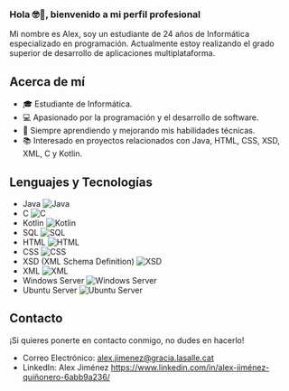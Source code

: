 ### Hola 🤓👋, bienvenido a mi perfil profesional

Mi nombre es Alex, soy un estudiante de 24 años de Informática especializado en programación. Actualmente estoy realizando el grado superior de desarrollo de aplicaciones multiplataforma.


## Acerca de mí

- 🎓 Estudiante de Informática.
- 💻 Apasionado por la programación y el desarrollo de software.
- 🌱 Siempre aprendiendo y mejorando mis habilidades técnicas.
- 📚 Interesado en proyectos relacionados con Java, HTML, CSS, XSD, XML, C y Kotlin.


## Lenguajes y Tecnologías

- Java ![Java](https://img.icons8.com/color/48/000000/java-coffee-cup-logo.png)
- C ![C](https://img.icons8.com/color/48/000000/c-programming.png)
- Kotlin ![Kotlin](https://img.icons8.com/color/48/000000/kotlin.png)
- SQL ![SQL](https://img.icons8.com/ios-filled/50/000000/sql.png)
- HTML ![HTML](https://img.icons8.com/color/48/000000/html-5.png)
- CSS ![CSS](https://img.icons8.com/color/48/000000/css3.png)
- XSD (XML Schema Definition) ![XSD](https://img.icons8.com/color/48/000000/xml-file.png)
- XML ![XML](https://img.icons8.com/color/48/000000/xml-file.png)
- Windows Server ![Windows Server](https://img.icons8.com/color/48/000000/windows-server.png)
- Ubuntu Server ![Ubuntu Server](https://img.icons8.com/color/48/000000/ubuntu--v1.png)


## Contacto

¡Si quieres ponerte en contacto conmigo, no dudes en hacerlo!

- Correo Electrónico: alex.jimenez@gracia.lasalle.cat
- LinkedIn: Alex Jiménez https://www.linkedin.com/in/alex-jiménez-quiñonero-6abb9a236/

<!--
**userAl3x/userAl3x** is a ✨ _special_ ✨ repository because its `README.md` (this file) appears on your GitHub profile.

Here are some ideas to get you started:

- 🔭 I’m currently working on ...
- 🌱 I’m currently learning ...
- 👯 I’m looking to collaborate on ...
- 🤔 I’m looking for help with ...
- 💬 Ask me about ...
- 📫 How to reach me: ...
- 😄 Pronouns: ...
- ⚡ Fun fact: ...
-->
